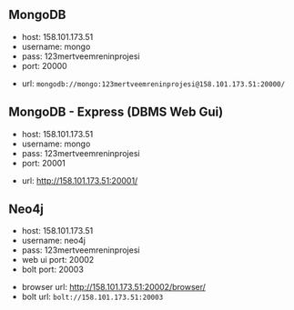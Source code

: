 ## MongoDB
+ host: 158.101.173.51
+ username: mongo
+ pass: 123mertveemreninprojesi
+ port: 20000
- url: `mongodb://mongo:123mertveemreninprojesi@158.101.173.51:20000/`

## MongoDB - Express (DBMS Web Gui)
+ host: 158.101.173.51
+ username: mongo
+ pass: 123mertveemreninprojesi
+ port: 20001
- url: http://158.101.173.51:20001/

## Neo4j
+ host: 158.101.173.51
+ username: neo4j
+ pass: 123mertveemreninprojesi
+ web ui port: 20002
+ bolt port: 20003
- browser url: http://158.101.173.51:20002/browser/
- bolt url: `bolt://158.101.173.51:20003`